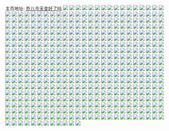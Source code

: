 主页地址: [乔儿今天变好了吗](https://weibo.com/u/6975531446) 
![](https://wx4.sinaimg.cn/mw2000/007C4CnIly1h8v3tredtwj30u0140aik.jpg) 
![](https://wx4.sinaimg.cn/mw2000/007C4CnIly1h8v3tsqienj30u0140454.jpg) 
![](https://wx4.sinaimg.cn/mw2000/007C4CnIly1h8ujhitmtej318g1uo1kx.jpg) 
![](https://wx4.sinaimg.cn/mw2000/003dQCv3ly8h3qkm715vzj60ku17044a02.jpg) 
![](https://wx4.sinaimg.cn/mw2000/007C4CnIly1gyxb2zcb3cj33401r0x6r.jpg) 
![](https://wx4.sinaimg.cn/mw2000/007C4CnIly1gyxb333caoj33401r0kjn.jpg) 
![](https://wx4.sinaimg.cn/mw2000/007C4CnIly1gyxb59jgpgj31hb0u0k1f.jpg) 
![](https://wx4.sinaimg.cn/mw2000/007C4CnIly1gyxb2qy4qzj30u01hcwvs.jpg) 
![](https://wx4.sinaimg.cn/mw2000/007C4CnIgy1gymmeskbjoj31hc0u0n7g.jpg) 
![](https://wx4.sinaimg.cn/mw2000/007C4CnIly1gx3ctgbaqcj31rt26yx6p.jpg) 
![](https://wx4.sinaimg.cn/mw2000/007C4CnIgy1gtd2bgj7jxj30ku0fz0um.jpg) 
![](https://wx4.sinaimg.cn/mw2000/007C4CnIgy1gs45j0ut7qj30u0140hdu.jpg) 
![](https://wx4.sinaimg.cn/mw2000/007C4CnIly1gpkoou0ztej32bs1mx4qp.jpg) 
![](https://wx4.sinaimg.cn/mw2000/007C4CnIly1gpkookoyb7j30gx0i2gn1.jpg) 
![](https://wx4.sinaimg.cn/mw2000/007C4CnIly1gpkooovhwqj31o01o0qv5.jpg) 
![](https://wx4.sinaimg.cn/mw2000/007C4CnIly1gnjvd2fxmij31400u07wk.jpg) 
![](https://wx4.sinaimg.cn/mw2000/007C4CnIly1gnjvd4smu6j31400u0qv8.jpg) 
![](https://wx4.sinaimg.cn/mw2000/007C4CnIly1gnjvdamcr2j31400u0x6t.jpg) 
![](https://wx4.sinaimg.cn/mw2000/007C4CnIly1gnjvdayburj31400u0kjr.jpg) 
![](https://wx4.sinaimg.cn/mw2000/007C4CnIly1gnjvd4nnp7j31400u0e85.jpg) 
![](https://wx4.sinaimg.cn/mw2000/007C4CnIly1gnjvd6eux6j31400u0b2c.jpg) 
![](https://wx4.sinaimg.cn/mw2000/007C4CnIly1gnjvcuknm6j31400u0npd.jpg) 
![](https://wx4.sinaimg.cn/mw2000/007C4CnIly1gnjvd6d35zj31400u0e84.jpg) 
![](https://wx4.sinaimg.cn/mw2000/007C4CnIly1gnjvd6pautj31400u0npf.jpg) 
![](https://wx4.sinaimg.cn/mw2000/007C4CnIly1gm98cm0ri3j30u0140gu1.jpg) 
![](https://wx4.sinaimg.cn/mw2000/007C4CnIly1gjspf3em7sj31910u0kbl.jpg) 
![](https://wx4.sinaimg.cn/mw2000/007C4CnIly1gjspf4caikj31910u0h1p.jpg) 
![](https://wx4.sinaimg.cn/mw2000/007C4CnIly1gjspf56ap9j31910u0wsr.jpg) 
![](https://wx4.sinaimg.cn/mw2000/007C4CnIly1gjspf6qxkoj31910u0dw0.jpg) 
![](https://wx4.sinaimg.cn/mw2000/007C4CnIly1gjspf7nlehj30q61aiqaz.jpg) 
![](https://wx4.sinaimg.cn/mw2000/007C4CnIly1gjspf2eb6pj30u0142do1.jpg) 
![](https://wx4.sinaimg.cn/mw2000/007C4CnIgy1gdp0xkwqokj30r00sgtcn.jpg) 
![](https://wx4.sinaimg.cn/mw2000/007C4CnIgy1gdp0xlxznkj31cq0pw4qp.jpg) 
![](https://wx4.sinaimg.cn/mw2000/007C4CnIgy1gdp0xmn32nj31400p0dll.jpg) 
![](https://wx4.sinaimg.cn/mw2000/007C4CnIgy1gdp0xn7pwqj31400p0479.jpg) 
![](https://wx4.sinaimg.cn/mw2000/007C4CnIgy1gdp0xnpkoqj31400p0dla.jpg) 
![](https://wx4.sinaimg.cn/mw2000/007C4CnIgy1gdgr8zf7kgj30ku0rsn6t.jpg) 
![](https://wx4.sinaimg.cn/mw2000/007C4CnIgy1gdgr95kaeij30ku0rswoh.jpg) 
![](https://wx4.sinaimg.cn/mw2000/007C4CnIgy1gdgr90dktrj30ku0rsdm0.jpg) 
![](https://wx4.sinaimg.cn/mw2000/007C4CnIgy1gdgr911zrfj30ku0rsgst.jpg) 
![](https://wx4.sinaimg.cn/mw2000/007C4CnIgy1gdgr91qdsnj30ku0lgdlo.jpg) 
![](https://wx4.sinaimg.cn/mw2000/007C4CnIgy1gdgr92x1fzj30ku0rsqbu.jpg) 
![](https://wx4.sinaimg.cn/mw2000/007C4CnIgy1gdgr93scooj30ku0rs7cy.jpg) 
![](https://wx4.sinaimg.cn/mw2000/007C4CnIgy1gdgr94gc2mj30ku0rswmy.jpg) 
![](https://wx4.sinaimg.cn/mw2000/007C4CnIgy1gdgr94ys37j30ku0rs79b.jpg) 
![](https://wx4.sinaimg.cn/mw2000/007C4CnIgy1gd7hz942usj30rs0kudnq.jpg) 
![](https://wx4.sinaimg.cn/mw2000/007C4CnIgy1gd7hz86aaqj30ku0rsqc1.jpg) 
![](https://wx4.sinaimg.cn/mw2000/007C4CnIgy1gd7hz6vshoj30ku0rsdp1.jpg) 
![](https://wx4.sinaimg.cn/mw2000/007C4CnIgy1gd7hzd6g1xj30ku0rsgsr.jpg) 
![](https://wx4.sinaimg.cn/mw2000/007C4CnIgy1gd6e81zy65j30ku0rs7e2.jpg) 
![](https://wx4.sinaimg.cn/mw2000/007C4CnIgy1gd6e834y8oj30ku0rsn77.jpg) 
![](https://wx4.sinaimg.cn/mw2000/007C4CnIgy1gd3m059wsej30pm0ku7b3.jpg) 
![](https://wx4.sinaimg.cn/mw2000/007C4CnIgy1gd3m06dcpfj30ku0rsaih.jpg) 
![](https://wx4.sinaimg.cn/mw2000/007C4CnIgy1gd3m07bn3aj30rs0k2agc.jpg) 
![](https://wx4.sinaimg.cn/mw2000/007C4CnIgy1gd3m08ezo2j30ku0rsjyp.jpg) 
![](https://wx4.sinaimg.cn/mw2000/007C4CnIgy1gd3m09ptmwj30ku0rsn58.jpg) 
![](https://wx4.sinaimg.cn/mw2000/007C4CnIgy1gd3m0astpkj30ku0rs45n.jpg) 
![](https://wx4.sinaimg.cn/mw2000/007C4CnIgy1gd2ctcjixej30ku0rsgu6.jpg) 
![](https://wx4.sinaimg.cn/mw2000/007C4CnIgy1gd1rgkl785j30ku0rsgt2.jpg) 
![](https://wx4.sinaimg.cn/mw2000/007C4CnIgy1gd1rgmb1yrj30ku0rs7cq.jpg) 
![](https://wx4.sinaimg.cn/mw2000/007C4CnIgy1gd1rgo2nzej30ku0rsn4g.jpg) 
![](https://wx4.sinaimg.cn/mw2000/007C4CnIgy1gd1rgp8bwqj30rs0ku44r.jpg) 
![](https://wx4.sinaimg.cn/mw2000/007C4CnIgy1gd1rf97l8bj32io1f1b2a.jpg) 
![](https://wx4.sinaimg.cn/mw2000/007C4CnIgy1gd1reucm9vj32io1f1b2a.jpg) 
![](https://wx4.sinaimg.cn/mw2000/007C4CnIgy1gd1rfu6663j32io1f1kjm.jpg) 
![](https://wx4.sinaimg.cn/mw2000/007C4CnIgy1gd1rgd6at3j32io1f1hdu.jpg) 
![](https://wx4.sinaimg.cn/mw2000/007C4CnIgy1gd1rghrnshj32io1f1npe.jpg) 
![](https://wx4.sinaimg.cn/mw2000/007C4CnIgy1gd1rdot0hgj32io1f1b2a.jpg) 
![](https://wx4.sinaimg.cn/mw2000/007C4CnIgy1gd1rds71ycj30rs0ku7d7.jpg) 
![](https://wx4.sinaimg.cn/mw2000/007C4CnIgy1gcz6ndzop9j32io1f1kjm.jpg) 
![](https://wx4.sinaimg.cn/mw2000/007C4CnIgy1gcz6nfew9aj32io1f11ky.jpg) 
![](https://wx4.sinaimg.cn/mw2000/007C4CnIgy1gcz6ngvw25j32io1f1b2a.jpg) 
![](https://wx4.sinaimg.cn/mw2000/007C4CnIgy1gcz6oarb41j32io1f1kjm.jpg) 
![](https://wx4.sinaimg.cn/mw2000/007C4CnIgy1gcyx25e4y7j30ku0rs48q.jpg) 
![](https://wx4.sinaimg.cn/mw2000/007C4CnIgy1gcyb5t20o7j32io1f1u0y.jpg) 
![](https://wx4.sinaimg.cn/mw2000/007C4CnIgy1gcyb62a3imj32io1f1npe.jpg) 
![](https://wx4.sinaimg.cn/mw2000/007C4CnIgy1gcyb5h2zuzj32io1f1u0y.jpg) 
![](https://wx4.sinaimg.cn/mw2000/007C4CnIgy1gcyb46o6d2j32io1f1hdt.jpg) 
![](https://wx4.sinaimg.cn/mw2000/007C4CnIgy1gcyb4e39l1j32io1f11ky.jpg) 
![](https://wx4.sinaimg.cn/mw2000/007C4CnIgy1gcyb4mapftj32io1f1e82.jpg) 
![](https://wx4.sinaimg.cn/mw2000/007C4CnIgy1gcyb4u7lt6j32io1f1hdu.jpg) 
![](https://wx4.sinaimg.cn/mw2000/007C4CnIgy1gcyb53o1f6j32io1f1qv6.jpg) 
![](https://wx4.sinaimg.cn/mw2000/007C4CnIgy1gcx3u8z7n3j32io1f1hdu.jpg) 
![](https://wx4.sinaimg.cn/mw2000/007C4CnIgy1gcx3uez2xxj32io1f1hdu.jpg) 
![](https://wx4.sinaimg.cn/mw2000/007C4CnIgy1gcx3uidg72j32io1f1b2a.jpg) 
![](https://wx4.sinaimg.cn/mw2000/007C4CnIgy1gcx3ukfobjj32io1f1kjm.jpg) 
![](https://wx4.sinaimg.cn/mw2000/007C4CnIgy1gcx3ul5j0kj30ku0rswlb.jpg) 
![](https://wx4.sinaimg.cn/mw2000/007C4CnIgy1gcx3u1i4ddj32io1f1b2a.jpg) 
![](https://wx4.sinaimg.cn/mw2000/007C4CnIgy1gcx3un28nij32io1f1hdu.jpg) 
![](https://wx4.sinaimg.cn/mw2000/007C4CnIgy1gcwu182itzj30ku0rs7a4.jpg) 
![](https://wx4.sinaimg.cn/mw2000/007C4CnIgy1gcwu1an2qpj32io1f1qv6.jpg) 
![](https://wx4.sinaimg.cn/mw2000/007C4CnIgy1gcwu1cm5lmj32io1f1u0y.jpg) 
![](https://wx4.sinaimg.cn/mw2000/007C4CnIgy1gcwu1f4t0pj32io1f1x6q.jpg) 
![](https://wx4.sinaimg.cn/mw2000/007C4CnIgy1gcwu1ikdfbj32io1f1kjm.jpg) 
![](https://wx4.sinaimg.cn/mw2000/007C4CnIgy1gcwu1l548pj32io1f1b2b.jpg) 
![](https://wx4.sinaimg.cn/mw2000/007C4CnIgy1gcwu039azaj32io1f1e82.jpg) 
![](https://wx4.sinaimg.cn/mw2000/007C4CnIgy1gcwu05nd8oj32io1f1e82.jpg) 
![](https://wx4.sinaimg.cn/mw2000/007C4CnIgy1gcwu07p5ukj32io1f1e82.jpg) 
![](https://wx4.sinaimg.cn/mw2000/007C4CnIgy1gcwu09wuz8j32io1f1kjm.jpg) 
![](https://wx4.sinaimg.cn/mw2000/007C4CnIgy1gcvolmb75xj32io1f1kjm.jpg) 
![](https://wx4.sinaimg.cn/mw2000/007C4CnIgy1gcvolt76jzj32io1f1e82.jpg) 
![](https://wx4.sinaimg.cn/mw2000/007C4CnIgy1gcvolyloiwj32io1f1hdu.jpg) 
![](https://wx4.sinaimg.cn/mw2000/007C4CnIgy1gcvom44gowj32io1f1qv6.jpg) 
![](https://wx4.sinaimg.cn/mw2000/007C4CnIgy1gcvomage9sj32io1f1npe.jpg) 
![](https://wx4.sinaimg.cn/mw2000/007C4CnIgy1gcvolgo5lrj32io1f17wi.jpg) 
![](https://wx4.sinaimg.cn/mw2000/007C4CnIgy1gcutamm0h9j32io1f1e82.jpg) 
![](https://wx4.sinaimg.cn/mw2000/007C4CnIgy1gcutai60hvj32io1f1npe.jpg) 
![](https://wx4.sinaimg.cn/mw2000/007C4CnIgy1gcutajjsxuj31pk1f1b29.jpg) 
![](https://wx4.sinaimg.cn/mw2000/007C4CnIgy1gcutafhlmuj32io1f14qq.jpg) 
![](https://wx4.sinaimg.cn/mw2000/007C4CnIgy1gcutadt933j32io1f1kjm.jpg) 
![](https://wx4.sinaimg.cn/mw2000/007C4CnIgy1gcutap19t4j32io1f1x6q.jpg) 
![](https://wx4.sinaimg.cn/mw2000/007C4CnIgy1gcutdoetrtj30ku0rsdoo.jpg) 
![](https://wx4.sinaimg.cn/mw2000/007C4CnIgy1gcut94kox4j32io1f1b2a.jpg) 
![](https://wx4.sinaimg.cn/mw2000/007C4CnIgy1gcut922l0fj32io1f1hdu.jpg) 
![](https://wx4.sinaimg.cn/mw2000/007C4CnIgy1gcut96tkyoj32io1f1hdu.jpg) 
![](https://wx4.sinaimg.cn/mw2000/007C4CnIgy1gcut9a3p1lj32io1f1e82.jpg) 
![](https://wx4.sinaimg.cn/mw2000/007C4CnIgy1gcut9bv7y0j32io1f1e82.jpg) 
![](https://wx4.sinaimg.cn/mw2000/007C4CnIgy1gcut6uu892j30ku0rsjxs.jpg) 
![](https://wx4.sinaimg.cn/mw2000/007C4CnIgy1gcut4d4j09j32io1f1u0y.jpg) 
![](https://wx4.sinaimg.cn/mw2000/007C4CnIgy1gcut32997sj32io1f1b2a.jpg) 
![](https://wx4.sinaimg.cn/mw2000/007C4CnIgy1gcut34tt1nj32io1f1e82.jpg) 
![](https://wx4.sinaimg.cn/mw2000/007C4CnIgy1gcut362kimj32io1f1kjm.jpg) 
![](https://wx4.sinaimg.cn/mw2000/007C4CnIgy1gcut314nexj32io1f1kjm.jpg) 
![](https://wx4.sinaimg.cn/mw2000/007C4CnIgy1gcut37bpqzj32io1f1u0y.jpg) 
![](https://wx4.sinaimg.cn/mw2000/007C4CnIgy1gct6iyg0wej30ku0rs459.jpg) 
![](https://wx4.sinaimg.cn/mw2000/007C4CnIgy1gct6iz1j8zj30ku0rs10g.jpg) 
![](https://wx4.sinaimg.cn/mw2000/007C4CnIgy1gct6ixmcicj30ku0rsqc2.jpg) 
![](https://wx4.sinaimg.cn/mw2000/007C4CnIgy1gct6izl6knj30ku0rsn5w.jpg) 
![](https://wx4.sinaimg.cn/mw2000/007C4CnIgy1gct672fogqj30ku0lkjx4.jpg) 
![](https://wx4.sinaimg.cn/mw2000/007C4CnIgy1gct673jc1fj30ku0rs10g.jpg) 
![](https://wx4.sinaimg.cn/mw2000/007C4CnIgy1gct67cqe8ej30ku0rs459.jpg) 
![](https://wx4.sinaimg.cn/mw2000/007C4CnIgy1gct67fstv6j30rs0kujzu.jpg) 
![](https://wx4.sinaimg.cn/mw2000/007C4CnIgy1gct66yqmpzj30ku0rsn5w.jpg) 
![](https://wx4.sinaimg.cn/mw2000/007C4CnIgy1gcsfquy70jj32io1f1hdu.jpg) 
![](https://wx4.sinaimg.cn/mw2000/007C4CnIgy1gcsfqnh9poj32io1f11ky.jpg) 
![](https://wx4.sinaimg.cn/mw2000/007C4CnIgy1gcsfr299u8j32io1f1kjm.jpg) 
![](https://wx4.sinaimg.cn/mw2000/007C4CnIgy1gcsfpmwajnj32io1f1b2a.jpg) 
![](https://wx4.sinaimg.cn/mw2000/007C4CnIgy1gcsfpxmnjsj32io1f1e82.jpg) 
![](https://wx4.sinaimg.cn/mw2000/007C4CnIgy1gcsfq6awrrj32io1f1b2a.jpg) 
![](https://wx4.sinaimg.cn/mw2000/007C4CnIgy1gcsfqfajw7j32io1f1kjm.jpg) 
![](https://wx4.sinaimg.cn/mw2000/007C4CnIgy1gcsfooliwzj32io1f1e82.jpg) 
![](https://wx4.sinaimg.cn/mw2000/007C4CnIgy1gcsfowsxfxj32io1f1hdu.jpg) 
![](https://wx4.sinaimg.cn/mw2000/007C4CnIgy1gcsfp4wsgxj32io1f14qq.jpg) 
![](https://wx4.sinaimg.cn/mw2000/007C4CnIgy1gcsfpfylxqj32io1f1kjm.jpg) 
![](https://wx4.sinaimg.cn/mw2000/007C4CnIgy1gcq65ecdctj32io1f1hdu.jpg) 
![](https://wx4.sinaimg.cn/mw2000/007C4CnIgy1gcq65d53k5j32io1f1hdu.jpg) 
![](https://wx4.sinaimg.cn/mw2000/007C4CnIgy1gcq65g22xjj32io1f17wi.jpg) 
![](https://wx4.sinaimg.cn/mw2000/007C4CnIgy1gcq65hwc60j32io1f1e82.jpg) 
![](https://wx4.sinaimg.cn/mw2000/007C4CnIgy1gcq65jk7xij32io1f1qv6.jpg) 
![](https://wx4.sinaimg.cn/mw2000/007C4CnIgy1gcpw01uvcmj32io1f1qv6.jpg) 
![](https://wx4.sinaimg.cn/mw2000/007C4CnIgy1gcpw03utqgj32io1f1npe.jpg) 
![](https://wx4.sinaimg.cn/mw2000/007C4CnIgy1gcpvzy72zpj32io1f1npe.jpg) 
![](https://wx4.sinaimg.cn/mw2000/007C4CnIgy1gcpw05rzxkj32io1f17wi.jpg) 
![](https://wx4.sinaimg.cn/mw2000/007C4CnIgy1gcpw09g5x7j32io1f1qv6.jpg) 
![](https://wx4.sinaimg.cn/mw2000/007C4CnIgy1gcpw0vomimj30ku0rsdpo.jpg) 
![](https://wx4.sinaimg.cn/mw2000/007C4CnIgy1gcpvwacjtcj32io1f1kjm.jpg) 
![](https://wx4.sinaimg.cn/mw2000/007C4CnIgy1gcoi054fq2j30ku0rs13f.jpg) 
![](https://wx4.sinaimg.cn/mw2000/007C4CnIgy1gcoi05lm7xj30ku0rstj0.jpg) 
![](https://wx4.sinaimg.cn/mw2000/007C4CnIgy1gcnv3pd7kdj31oo1cahdt.jpg) 
![](https://wx4.sinaimg.cn/mw2000/007C4CnIgy1gcnv3me1izj32io1f1hdu.jpg) 
![](https://wx4.sinaimg.cn/mw2000/007C4CnIgy1gcnv3tjk7pj32io1f1hdu.jpg) 
![](https://wx4.sinaimg.cn/mw2000/007C4CnIgy1gcnv3un0x5j30ku0rsqax.jpg) 
![](https://wx4.sinaimg.cn/mw2000/007C4CnIgy1gcnv3zgvbzj32io1f1kjm.jpg) 
![](https://wx4.sinaimg.cn/mw2000/007C4CnIgy1gcnv40cx9aj30lw12wtej.jpg) 
![](https://wx4.sinaimg.cn/mw2000/007C4CnIgy1gcnv1yt36mj32io1f1hdu.jpg) 
![](https://wx4.sinaimg.cn/mw2000/007C4CnIgy1gcnv23jgx7j32io1f1e82.jpg) 
![](https://wx4.sinaimg.cn/mw2000/007C4CnIgy1gcnv264sh5j32io1f1hdt.jpg) 
![](https://wx4.sinaimg.cn/mw2000/007C4CnIgy1gcnv2a7eunj32io1f1npe.jpg) 
![](https://wx4.sinaimg.cn/mw2000/007C4CnIgy1gcnv2xzg6hj32io1f1hdu.jpg) 
![](https://wx4.sinaimg.cn/mw2000/007C4CnIgy1gcmqme4vjaj31td1eu1ky.jpg) 
![](https://wx4.sinaimg.cn/mw2000/007C4CnIgy1gcmqmgbzmaj32io1f1e82.jpg) 
![](https://wx4.sinaimg.cn/mw2000/007C4CnIgy1gcmqmibc5ej32io1f1e82.jpg) 
![](https://wx4.sinaimg.cn/mw2000/007C4CnIgy1gcmqmcijqfj32io1f1hdu.jpg) 
![](https://wx4.sinaimg.cn/mw2000/007C4CnIgy1gcmqmiyfymj30ku0rstjd.jpg) 
![](https://wx4.sinaimg.cn/mw2000/007C4CnIgy1gcmqmjgriej30rs0ku7em.jpg) 
![](https://wx4.sinaimg.cn/mw2000/007C4CnIgy1gcmqmjuk6kj30ku0rs7az.jpg) 
![](https://wx4.sinaimg.cn/mw2000/007C4CnIgy1gcmqmki2pij30ku0rsai4.jpg) 
![](https://wx4.sinaimg.cn/mw2000/007C4CnIgy1gcmqmkuz29j30ku0rsahd.jpg) 
![](https://wx4.sinaimg.cn/mw2000/007C4CnIgy1gcmqlaoowbj32io1f17wi.jpg) 
![](https://wx4.sinaimg.cn/mw2000/007C4CnIgy1gcmql8lzi3j32io1f1b2a.jpg) 
![](https://wx4.sinaimg.cn/mw2000/007C4CnIgy1gcmqlchx79j32io1f1b2a.jpg) 
![](https://wx4.sinaimg.cn/mw2000/007C4CnIgy1gcmqlf76p5j32io1f1kjm.jpg) 
![](https://wx4.sinaimg.cn/mw2000/007C4CnIgy1gcmqlh8n82j32io1f1kjm.jpg) 
![](https://wx4.sinaimg.cn/mw2000/007C4CnIgy1gcljzf3xakj32io1f1hdu.jpg) 
![](https://wx4.sinaimg.cn/mw2000/007C4CnIgy1gcljzhk3b5j32io1f1e82.jpg) 
![](https://wx4.sinaimg.cn/mw2000/007C4CnIgy1gcljzd2yqbj32io1f1npe.jpg) 
![](https://wx4.sinaimg.cn/mw2000/007C4CnIgy1gcljzjqrfcj32io1f1kjm.jpg) 
![](https://wx4.sinaimg.cn/mw2000/007C4CnIgy1gcljzm25gmj32io1f1x6q.jpg) 
![](https://wx4.sinaimg.cn/mw2000/007C4CnIgy1gcl9nl126pj32io1f1hdu.jpg) 
![](https://wx4.sinaimg.cn/mw2000/007C4CnIgy1gcl9nmqxd3j32io1f1kjm.jpg) 
![](https://wx4.sinaimg.cn/mw2000/007C4CnIgy1gcl9no4espj32io1f1b2a.jpg) 
![](https://wx4.sinaimg.cn/mw2000/007C4CnIgy1gcl9npo677j32io1f1kjm.jpg) 
![](https://wx4.sinaimg.cn/mw2000/007C4CnIgy1gcl9nscb5hj32io1f1qv6.jpg) 
![](https://wx4.sinaimg.cn/mw2000/007C4CnIgy1gcl9mrey8ej30ku0rstdp.jpg) 
![](https://wx4.sinaimg.cn/mw2000/007C4CnIgy1gcl9mtzqaoj34mo2lsx6s.jpg) 
![](https://wx4.sinaimg.cn/mw2000/007C4CnIgy1gcl9l7x8y5j32io1f1b2a.jpg) 
![](https://wx4.sinaimg.cn/mw2000/007C4CnIgy1gcl9l9b6b8j32io1f1e82.jpg) 
![](https://wx4.sinaimg.cn/mw2000/007C4CnIgy1gcl9lb8dj4j32io1f1b2a.jpg) 
![](https://wx4.sinaimg.cn/mw2000/007C4CnIgy1gcl9l6e6xkj32io1f1npe.jpg) 
![](https://wx4.sinaimg.cn/mw2000/007C4CnIgy1gcl9lda8i5j32io1f1npe.jpg) 
![](https://wx4.sinaimg.cn/mw2000/007C4CnIgy1gck58hhrs4j32io1f1b2a.jpg) 
![](https://wx4.sinaimg.cn/mw2000/007C4CnIgy1gck58m15xij32io1f1b2a.jpg) 
![](https://wx4.sinaimg.cn/mw2000/007C4CnIgy1gck58dplnyj32io1f1hdu.jpg) 
![](https://wx4.sinaimg.cn/mw2000/007C4CnIgy1gck58q7ebzj32io1f17wi.jpg) 
![](https://wx4.sinaimg.cn/mw2000/007C4CnIgy1gck59c8cz3j32io1f1kjm.jpg) 
![](https://wx4.sinaimg.cn/mw2000/007C4CnIgy1gck5580ymuj30ku0rswn2.jpg) 
![](https://wx4.sinaimg.cn/mw2000/007C4CnIgy1gck556m6vmj30ku0rs45b.jpg) 
![](https://wx4.sinaimg.cn/mw2000/007C4CnIgy1gcjaiqymb3j32io1f1npe.jpg) 
![](https://wx4.sinaimg.cn/mw2000/007C4CnIgy1gcjaiwg2j0j32io1f1kjm.jpg) 
![](https://wx4.sinaimg.cn/mw2000/007C4CnIgy1gcjaj2djn6j32io1f1kjm.jpg) 
![](https://wx4.sinaimg.cn/mw2000/007C4CnIgy1gcjaj8x309j32io1f1qv6.jpg) 
![](https://wx4.sinaimg.cn/mw2000/007C4CnIgy1gcjajfdq5oj32io1f1b2a.jpg) 
![](https://wx4.sinaimg.cn/mw2000/007C4CnIgy1gcjajmluvsj32io1f1u0y.jpg) 
![](https://wx4.sinaimg.cn/mw2000/007C4CnIgy1gciya3mmezj32io1f1npe.jpg) 
![](https://wx4.sinaimg.cn/mw2000/007C4CnIgy1gciya5ouudj32io1f1qv6.jpg) 
![](https://wx4.sinaimg.cn/mw2000/007C4CnIgy1gciya7dejqj32io1f1u0y.jpg) 
![](https://wx4.sinaimg.cn/mw2000/007C4CnIgy1gciya8rtmfj32io1f1npe.jpg) 
![](https://wx4.sinaimg.cn/mw2000/007C4CnIgy1gcipdailydj30ku0rsk0v.jpg) 
![](https://wx4.sinaimg.cn/mw2000/007C4CnIgy1gci4izeu1xj32io1f1kjm.jpg) 
![](https://wx4.sinaimg.cn/mw2000/007C4CnIgy1gci4j468fuj31h01dvkjl.jpg) 
![](https://wx4.sinaimg.cn/mw2000/007C4CnIgy1gci4jatfxfj31u318cqv5.jpg) 
![](https://wx4.sinaimg.cn/mw2000/007C4CnIgy1gci4jifyijj320a18ex6p.jpg) 
![](https://wx4.sinaimg.cn/mw2000/007C4CnIgy1gci4jnn59ej31yf1awx6p.jpg) 
![](https://wx4.sinaimg.cn/mw2000/007C4CnIgy1gci4ju9a5yj32io1f14qq.jpg) 
![](https://wx4.sinaimg.cn/mw2000/007C4CnIgy1gci4hmvndnj32io1f1npe.jpg) 
![](https://wx4.sinaimg.cn/mw2000/007C4CnIgy1gci4hyy0spj32io1f1kjm.jpg) 
![](https://wx4.sinaimg.cn/mw2000/007C4CnIgy1gci4i9t29xj32io1f1u0y.jpg) 
![](https://wx4.sinaimg.cn/mw2000/007C4CnIgy1gci4ihs7lfj31t71a3u0x.jpg) 
![](https://wx4.sinaimg.cn/mw2000/007C4CnIgy1gci4haglj1j32io1f1npd.jpg) 
![](https://wx4.sinaimg.cn/mw2000/007C4CnIgy1gci4irjke5j31f12iox6q.jpg) 
![](https://wx4.sinaimg.cn/mw2000/007C4CnIgy1gchj0remrlj30rs0ku143.jpg) 
![](https://wx4.sinaimg.cn/mw2000/007C4CnIgy1gcgxdpe94bj32io1f1e82.jpg) 
![](https://wx4.sinaimg.cn/mw2000/007C4CnIgy1gcgxds8h6hj323q1aynpd.jpg) 
![](https://wx4.sinaimg.cn/mw2000/007C4CnIgy1gcgxdwoec7j32io1f1e82.jpg) 
![](https://wx4.sinaimg.cn/mw2000/007C4CnIgy1gcgxe3kgvwj32io1f1u0y.jpg) 
![](https://wx4.sinaimg.cn/mw2000/007C4CnIgy1gcgxdjfb9xj32io1f1u0y.jpg) 
![](https://wx4.sinaimg.cn/mw2000/007C4CnIgy1gcgmxiqdssj32io1f1qv6.jpg) 
![](https://wx4.sinaimg.cn/mw2000/007C4CnIgy1gcgmxk2n6vj32io1f1npe.jpg) 
![](https://wx4.sinaimg.cn/mw2000/007C4CnIgy1gcgmxld7fwj32io1f1b2a.jpg) 
![](https://wx4.sinaimg.cn/mw2000/007C4CnIgy1gcgmxmld77j32io1f1npe.jpg) 
![](https://wx4.sinaimg.cn/mw2000/007C4CnIgy1gcgmxo9wn2j32io1f1u0y.jpg) 
![](https://wx4.sinaimg.cn/mw2000/007C4CnIgy1gcgepx1u1zj30ku0rsaij.jpg) 
![](https://wx4.sinaimg.cn/mw2000/007C4CnIgy1gcgepy2ht1j30ku0rsn5g.jpg) 
![](https://wx4.sinaimg.cn/mw2000/007C4CnIgy1gcfidenu0qj32io1f1kjm.jpg) 
![](https://wx4.sinaimg.cn/mw2000/007C4CnIgy1gcfidh6sqpj32io1f1qv6.jpg) 
![](https://wx4.sinaimg.cn/mw2000/007C4CnIgy1gcfidj0fujj32io1f1e82.jpg) 
![](https://wx4.sinaimg.cn/mw2000/007C4CnIgy1gcelrq12gvj32io1f1qv6.jpg) 
![](https://wx4.sinaimg.cn/mw2000/007C4CnIgy1gcels5eavaj32io1f1kjm.jpg) 
![](https://wx4.sinaimg.cn/mw2000/007C4CnIgy1gcels8qgq8j32io1f14qq.jpg) 
![](https://wx4.sinaimg.cn/mw2000/007C4CnIgy1gcelrnl3zvj32io1f11ky.jpg) 
![](https://wx4.sinaimg.cn/mw2000/007C4CnIgy1gcelsbv56tj32io1f1npe.jpg) 
![](https://wx4.sinaimg.cn/mw2000/007C4CnIgy1gcelr3y45wj32io1f1npe.jpg) 
![](https://wx4.sinaimg.cn/mw2000/007C4CnIgy1gcelr886gej32io1f1e82.jpg) 
![](https://wx4.sinaimg.cn/mw2000/007C4CnIgy1gcelratxcjj32io1f1kjm.jpg) 
![](https://wx4.sinaimg.cn/mw2000/007C4CnIgy1gcelrc52p5j32671f1x6p.jpg) 
![](https://wx4.sinaimg.cn/mw2000/007C4CnIgy1gcelrerb6oj32io1f1kjm.jpg) 
![](https://wx4.sinaimg.cn/mw2000/007C4CnIgy1gcd69psc4oj32811f1e82.jpg) 
![](https://wx4.sinaimg.cn/mw2000/007C4CnIgy1gcd69u7vl0j32a51f1qv6.jpg) 
![](https://wx4.sinaimg.cn/mw2000/007C4CnIgy1gcd69m8vh6j32io1f1hdu.jpg) 
![](https://wx4.sinaimg.cn/mw2000/007C4CnIgy1gcd6a0dzhcj32io1f1hdu.jpg) 
![](https://wx4.sinaimg.cn/mw2000/007C4CnIgy1gcd6a8dvtej32io1f1x6q.jpg) 
![](https://wx4.sinaimg.cn/mw2000/007C4CnIgy1gccy3gdwqhj30ku0rsq9l.jpg) 
![](https://wx4.sinaimg.cn/mw2000/007C4CnIgy1gccy3fguumj30ku0rsdnc.jpg) 
![](https://wx4.sinaimg.cn/mw2000/007C4CnIgy1gcb4z9bfnvj32io1f1hdu.jpg) 
![](https://wx4.sinaimg.cn/mw2000/007C4CnIgy1gcb4z3xtw2j32io1f1qv6.jpg) 
![](https://wx4.sinaimg.cn/mw2000/007C4CnIgy1gcb4zfazm6j32io1f1npe.jpg) 
![](https://wx4.sinaimg.cn/mw2000/007C4CnIgy1gcav4j6ldqj32io1f1u0y.jpg) 
![](https://wx4.sinaimg.cn/mw2000/007C4CnIgy1gcav4b0xryj329r1f1hdu.jpg) 
![](https://wx4.sinaimg.cn/mw2000/007C4CnIgy1gcav41ngenj32io1f1u0y.jpg) 
![](https://wx4.sinaimg.cn/mw2000/007C4CnIgy1gcav4sm5w2j32io1f14qr.jpg) 
![](https://wx4.sinaimg.cn/mw2000/007C4CnIgy1gcalx046m0j32io1f1x6q.jpg) 
![](https://wx4.sinaimg.cn/mw2000/007C4CnIgy1gc9zpjjt8yj32io1f1e82.jpg) 
![](https://wx4.sinaimg.cn/mw2000/007C4CnIgy1gc9zprc7pkj32io1f1qv6.jpg) 
![](https://wx4.sinaimg.cn/mw2000/007C4CnIgy1gc9zpxlbdij32io1f1hdu.jpg) 
![](https://wx4.sinaimg.cn/mw2000/007C4CnIgy1gc9zq4fy4sj32io1f1kjm.jpg) 
![](https://wx4.sinaimg.cn/mw2000/007C4CnIgy1gc9zqbhq62j32io1f1npe.jpg) 
![](https://wx4.sinaimg.cn/mw2000/007C4CnIgy1gc9zqc5mdqj30c40ctgmy.jpg) 
![](https://wx4.sinaimg.cn/mw2000/007C4CnIgy1gc9phj7kv6j32io1f1qv6.jpg) 
![](https://wx4.sinaimg.cn/mw2000/007C4CnIgy1gc9phl6mt9j32io1f1qv6.jpg) 
![](https://wx4.sinaimg.cn/mw2000/007C4CnIgy1gc9phnmihej32io1f1u0y.jpg) 
![](https://wx4.sinaimg.cn/mw2000/007C4CnIgy1gc8tg1jri8j32io1f1kjm.jpg) 
![](https://wx4.sinaimg.cn/mw2000/007C4CnIgy1gc8tfxvyvuj32io1f1u0y.jpg) 
![](https://wx4.sinaimg.cn/mw2000/007C4CnIgy1gc8tg4xom5j32io1f1u0y.jpg) 
![](https://wx4.sinaimg.cn/mw2000/007C4CnIgy1gc8tg8o665j32io1f14qr.jpg) 
![](https://wx4.sinaimg.cn/mw2000/007C4CnIgy1gc8tgcj14dj32io1f1b2b.jpg) 
![](https://wx4.sinaimg.cn/mw2000/007C4CnIgy1gc8jw6bz3kj30zs0t24gn.jpg) 
![](https://wx4.sinaimg.cn/mw2000/007C4CnIgy1gc8jvx4b8uj317g17g7wh.jpg) 
![](https://wx4.sinaimg.cn/mw2000/007C4CnIgy1gc8jwbl4icj30xt0xtkag.jpg) 
![](https://wx4.sinaimg.cn/mw2000/007C4CnIgy1gc8jwjjgelj31bw1bwhdt.jpg) 
![](https://wx4.sinaimg.cn/mw2000/007C4CnIgy1gc8jwnxwm3j32401f1hdu.jpg) 
![](https://wx4.sinaimg.cn/mw2000/007C4CnIgy1gc8jwqdjmxj30yi1pcu10.jpg) 
![](https://wx4.sinaimg.cn/mw2000/007C4CnIgy1gc8ei7radbj30j60j6wgi.jpg) 
![](https://wx4.sinaimg.cn/mw2000/007C4CnIgy1gc7o28lk5qj315x0xj4p6.jpg) 
![](https://wx4.sinaimg.cn/mw2000/007C4CnIgy1gc7o2axb19j31al0vm1kx.jpg) 
![](https://wx4.sinaimg.cn/mw2000/007C4CnIgy1gc7o18vddkj31160ssnew.jpg) 
![](https://wx4.sinaimg.cn/mw2000/007C4CnIgy1gc7o2e58tqj32io1f1hdu.jpg) 
![](https://wx4.sinaimg.cn/mw2000/007C4CnIgy1gc7o2fzpu0j31wi1c74qq.jpg) 
![](https://wx4.sinaimg.cn/mw2000/007C4CnIgy1gc7dl4b3j3j32io1f1hdu.jpg) 
![](https://wx4.sinaimg.cn/mw2000/007C4CnIgy1gc7dl1c2hsj32io1f1qv6.jpg) 
![](https://wx4.sinaimg.cn/mw2000/007C4CnIgy1gc7dl5n9fnj329c1f14qq.jpg) 
![](https://wx4.sinaimg.cn/mw2000/007C4CnIgy1gc7dl76b0ij32io1f1kjm.jpg) 
![](https://wx4.sinaimg.cn/mw2000/007C4CnIgy1gc7dl9ofodj32io1f1u0y.jpg) 
![](https://wx4.sinaimg.cn/mw2000/007C4CnIgy1gc7dlac19ej30rr1dcqda.jpg) 
![](https://wx4.sinaimg.cn/mw2000/007C4CnIgy1gc74uviz0mj30ku0rswmd.jpg) 
![](https://wx4.sinaimg.cn/mw2000/007C4CnIgy1gc6itevjn3j32io1f1npe.jpg) 
![](https://wx4.sinaimg.cn/mw2000/007C4CnIgy1gc6itgdgi2j32io1f1qv6.jpg) 
![](https://wx4.sinaimg.cn/mw2000/007C4CnIgy1gc6iti6yloj32io1f1u0y.jpg) 
![](https://wx4.sinaimg.cn/mw2000/007C4CnIgy1gc6ita2bhaj31yu1ddx6p.jpg) 
![](https://wx4.sinaimg.cn/mw2000/007C4CnIgy1gc6itjp9zsj32io1f1u0y.jpg) 
![](https://wx4.sinaimg.cn/mw2000/007C4CnIgy1gc6itlsnbsj32io1f11kz.jpg) 
![](https://wx4.sinaimg.cn/mw2000/007C4CnIgy1gc6875yu8hj32io1f1qv6.jpg) 
![](https://wx4.sinaimg.cn/mw2000/007C4CnIgy1gc6877fgwtj32io1f1e82.jpg) 
![](https://wx4.sinaimg.cn/mw2000/007C4CnIgy1gc6878vvs3j32io1f1qv6.jpg) 
![](https://wx4.sinaimg.cn/mw2000/007C4CnIgy1gc687cezflj32io1f1e82.jpg) 
![](https://wx4.sinaimg.cn/mw2000/007C4CnIgy1gc687f2zs4j32io1f17wi.jpg) 
![](https://wx4.sinaimg.cn/mw2000/007C4CnIgy1gc68745q9rj317j0uok0y.jpg) 
![](https://wx4.sinaimg.cn/mw2000/007C4CnIgy1gc687mh3d2j31to1ahu0x.jpg) 
![](https://wx4.sinaimg.cn/mw2000/007C4CnIgy1gc5z2o078mj30ku0rs46z.jpg) 
![](https://wx4.sinaimg.cn/mw2000/007C4CnIgy1gc5z2s6ajhj30ku0rs44x.jpg) 
![](https://wx4.sinaimg.cn/mw2000/007C4CnIgy1gc5cjusmp9j32io1f1x6q.jpg) 
![](https://wx4.sinaimg.cn/mw2000/007C4CnIgy1gc5ck54onjj32io1f1kjm.jpg) 
![](https://wx4.sinaimg.cn/mw2000/007C4CnIgy1gc5ck7vepmj32io1f1qv6.jpg) 
![](https://wx4.sinaimg.cn/mw2000/007C4CnIgy1gc5ckaleg9j32io1f1kjm.jpg) 
![](https://wx4.sinaimg.cn/mw2000/007C4CnIgy1gc5ckc7yt4j32io1f1hdu.jpg) 
![](https://wx4.sinaimg.cn/mw2000/007C4CnIgy1gc5ckdm2w8j32io1f1npe.jpg) 
![](https://wx4.sinaimg.cn/mw2000/007C4CnIgy1gc536ylo87j31zs1d8u0x.jpg) 
![](https://wx4.sinaimg.cn/mw2000/007C4CnIgy1gc536zwvslj32io1f1hdu.jpg) 
![](https://wx4.sinaimg.cn/mw2000/007C4CnIgy1gc5371n64hj32io1f1e82.jpg) 
![](https://wx4.sinaimg.cn/mw2000/007C4CnIgy1gc5373a1sdj32io1f14qq.jpg) 
![](https://wx4.sinaimg.cn/mw2000/007C4CnIgy1gc5374uhxej32io1f1b2a.jpg) 
![](https://wx4.sinaimg.cn/mw2000/007C4CnIgy1gc5376d1o2j31uy1c74qq.jpg) 
![](https://wx4.sinaimg.cn/mw2000/007C4CnIgy1gc4tfwtazwj30ku0rs0zi.jpg) 
![](https://wx4.sinaimg.cn/mw2000/007C4CnIgy1gc4tfvkyc3j30ku0rsdlb.jpg) 
![](https://wx4.sinaimg.cn/mw2000/007C4CnIgy1gc47664733j32io1f1kjm.jpg) 
![](https://wx4.sinaimg.cn/mw2000/007C4CnIgy1gc47695y1qj32io1f1npe.jpg) 
![](https://wx4.sinaimg.cn/mw2000/007C4CnIgy1gc476bvfgej323n1dob2a.jpg) 
![](https://wx4.sinaimg.cn/mw2000/007C4CnIgy1gc47819a0yj32io1f1u0y.jpg) 
![](https://wx4.sinaimg.cn/mw2000/007C4CnIgy1gc477xa27lj31xg195npd.jpg) 
![](https://wx4.sinaimg.cn/mw2000/007C4CnIgy1gc4787b91mj32io1f1kjm.jpg) 
![](https://wx4.sinaimg.cn/mw2000/007C4CnIgy1gc4788epc0j30v50v4nf1.jpg) 
![](https://wx4.sinaimg.cn/mw2000/007C4CnIgy1gc3x5kjokej32io1f1e82.jpg) 
![](https://wx4.sinaimg.cn/mw2000/007C4CnIgy1gc3x5hy5gpj32io1f1e82.jpg) 
![](https://wx4.sinaimg.cn/mw2000/007C4CnIgy1gc3x5nmcuoj32io1f17wi.jpg) 
![](https://wx4.sinaimg.cn/mw2000/007C4CnIgy1gc3x5qmr8lj32io1f1b2a.jpg) 
![](https://wx4.sinaimg.cn/mw2000/007C4CnIgy1gc3x5tyairj32io1f1kjm.jpg) 
![](https://wx4.sinaimg.cn/mw2000/007C4CnIgy1gc3x5v57voj315t0r3dzr.jpg) 
![](https://wx4.sinaimg.cn/mw2000/007C4CnIgy1gc317sdz5vj32io1f1npe.jpg) 
![](https://wx4.sinaimg.cn/mw2000/007C4CnIgy1gc317q17goj32io1f1hdu.jpg) 
![](https://wx4.sinaimg.cn/mw2000/007C4CnIgy1gc317uhc1yj32io1f1kjm.jpg) 
![](https://wx4.sinaimg.cn/mw2000/007C4CnIgy1gc317wrdu2j32io1f14qr.jpg) 
![](https://wx4.sinaimg.cn/mw2000/007C4CnIgy1gc317x94daj30u00u0402.jpg) 
![](https://wx4.sinaimg.cn/mw2000/007C4CnIgy1gc317xs26sj30u01hck4j.jpg) 
![](https://wx4.sinaimg.cn/mw2000/007C4CnIgy1gc2rigzj4zj32io1f1e82.jpg) 
![](https://wx4.sinaimg.cn/mw2000/007C4CnIgy1gc2riiq5a4j32io1f1kjm.jpg) 
![](https://wx4.sinaimg.cn/mw2000/007C4CnIgy1gc2rikagj5j32io1f17wi.jpg) 
![](https://wx4.sinaimg.cn/mw2000/007C4CnIgy1gc2rilocizj32io1f1hdu.jpg) 
![](https://wx4.sinaimg.cn/mw2000/007C4CnIgy1gc2rifi5zmj32io1f11kz.jpg) 
![](https://wx4.sinaimg.cn/mw2000/007C4CnIgy1gc2rinhthqj32io1f1x6p.jpg) 
![](https://wx4.sinaimg.cn/mw2000/007C4CnIgy1gc2irxr40lj30ku0rs79u.jpg) 
![](https://wx4.sinaimg.cn/mw2000/007C4CnIgy1gc1vzhi4ylj32io1f1hdu.jpg) 
![](https://wx4.sinaimg.cn/mw2000/007C4CnIgy1gc1vzlt1r6j32io1f17wi.jpg) 
![](https://wx4.sinaimg.cn/mw2000/007C4CnIgy1gc1vzc24bqj32io1f1npe.jpg) 
![](https://wx4.sinaimg.cn/mw2000/007C4CnIgy1gc1vzsc6cuj32io1f17wi.jpg) 
![](https://wx4.sinaimg.cn/mw2000/007C4CnIgy1gc1vzvoa1zj320817ge81.jpg) 
![](https://wx4.sinaimg.cn/mw2000/007C4CnIgy1gc1vzzvrrwj32io1f1npe.jpg) 
![](https://wx4.sinaimg.cn/mw2000/007C4CnIgy1gc1lhqokx2j31hb0u0wyd.jpg) 
![](https://wx4.sinaimg.cn/mw2000/007C4CnIgy1gc1lhutvlwj31hb0u0tp9.jpg) 
![](https://wx4.sinaimg.cn/mw2000/007C4CnIgy1gc1lhp2kntj31aw0u0na3.jpg) 
![](https://wx4.sinaimg.cn/mw2000/007C4CnIgy1gc1lhy7bidj31hb0u0ql6.jpg) 
![](https://wx4.sinaimg.cn/mw2000/007C4CnIgy1gc1li17wrkj31hb0u0h0m.jpg) 
![](https://wx4.sinaimg.cn/mw2000/007C4CnIgy1gc1ljhzzvrj30ku0rsdjj.jpg) 
![](https://wx4.sinaimg.cn/mw2000/007C4CnIgy1gc1d9pl44oj30ku0rsn72.jpg) 
![](https://wx4.sinaimg.cn/mw2000/007C4CnIgy1gc0qc0y77kj317e0u04c3.jpg) 
![](https://wx4.sinaimg.cn/mw2000/007C4CnIgy1gc0g3ugbruj32io1f1b2a.jpg) 
![](https://wx4.sinaimg.cn/mw2000/007C4CnIgy1gc0g3z6p65j32io1f1kjm.jpg) 
![](https://wx4.sinaimg.cn/mw2000/007C4CnIgy1gc0g42jk4uj32io1f1u0y.jpg) 
![](https://wx4.sinaimg.cn/mw2000/007C4CnIgy1gc0g46egt8j32io1f1kjm.jpg) 
![](https://wx4.sinaimg.cn/mw2000/007C4CnIgy1gc07t8ftpgj30ku0rsn3j.jpg) 
![](https://wx4.sinaimg.cn/mw2000/007C4CnIgy1gc07t9ne8dj30ku0rs0yh.jpg) 
![](https://wx4.sinaimg.cn/mw2000/007C4CnIgy1gbzksa0wd6j32io1f1e82.jpg) 
![](https://wx4.sinaimg.cn/mw2000/007C4CnIgy1gbzksd61x8j32io1f1qv6.jpg) 
![](https://wx4.sinaimg.cn/mw2000/007C4CnIgy1gbzksg8wbwj32io1f17wi.jpg) 
![](https://wx4.sinaimg.cn/mw2000/007C4CnIgy1gbzks5soozj32io1f1b2a.jpg) 
![](https://wx4.sinaimg.cn/mw2000/007C4CnIgy1gbzksk4mp1j32io1f1x6q.jpg) 
![](https://wx4.sinaimg.cn/mw2000/007C4CnIgy1gbzksobilej32io1f11kz.jpg) 
![](https://wx4.sinaimg.cn/mw2000/007C4CnIgy1gbzav1u1mhj31hb0u0ne7.jpg) 
![](https://wx4.sinaimg.cn/mw2000/007C4CnIgy1gbzav34fw0j31hb0u0tpc.jpg) 
![](https://wx4.sinaimg.cn/mw2000/007C4CnIgy1gbzav430kxj31hb0u0dv0.jpg) 
![](https://wx4.sinaimg.cn/mw2000/007C4CnIgy1gbzav5i38aj31hb0u0k68.jpg) 
![](https://wx4.sinaimg.cn/mw2000/007C4CnIgy1gbzav6ma7bj31hb0u0tno.jpg) 
![](https://wx4.sinaimg.cn/mw2000/007C4CnIgy1gbzav7qp24j319y0u0171.jpg) 
![](https://wx4.sinaimg.cn/mw2000/007C4CnIgy1gbz1yw41gij30ku0rsjxk.jpg) 
![](https://wx4.sinaimg.cn/mw2000/007C4CnIgy1gbz1ywum76j30ku0rsagk.jpg) 
![](https://wx4.sinaimg.cn/mw2000/007C4CnIgy1gbygbqik95j31hb0u0akt.jpg) 
![](https://wx4.sinaimg.cn/mw2000/007C4CnIgy1gbygbr9a4cj31hb0u0gy7.jpg) 
![](https://wx4.sinaimg.cn/mw2000/007C4CnIgy1gbygbrxmlej31hb0u0wo9.jpg) 
![](https://wx4.sinaimg.cn/mw2000/007C4CnIgy1gbygbsnkjgj31hb0u0k22.jpg) 
![](https://wx4.sinaimg.cn/mw2000/007C4CnIgy1gbygbtdufaj31hb0u0qep.jpg) 
![](https://wx4.sinaimg.cn/mw2000/007C4CnIgy1gbygbu7jtlj31hb0u04dp.jpg) 
![](https://wx4.sinaimg.cn/mw2000/007C4CnIgy1gbygbv0clpj317z0u0qen.jpg) 
![](https://wx4.sinaimg.cn/mw2000/007C4CnIgy1gbygbvz1p1j31hb0u0tls.jpg) 
![](https://wx4.sinaimg.cn/mw2000/007C4CnIgy1gbygbptqf5j31hb0u0gu6.jpg) 
![](https://wx4.sinaimg.cn/mw2000/007C4CnIgy1gbyew1c4wgj32io1f14qq.jpg) 
![](https://wx4.sinaimg.cn/mw2000/007C4CnIgy1gbyew343s2j32io1f1npe.jpg) 
![](https://wx4.sinaimg.cn/mw2000/007C4CnIgy1gbyew4me5vj32io1f1e82.jpg) 
![](https://wx4.sinaimg.cn/mw2000/007C4CnIgy1gbyexwznw4j322t1f1x6p.jpg) 
![](https://wx4.sinaimg.cn/mw2000/007C4CnIgy1gbyexsj327j32io1f1hdt.jpg) 
![](https://wx4.sinaimg.cn/mw2000/007C4CnIgy1gbyexzawmij31w41f1qv5.jpg) 
![](https://wx4.sinaimg.cn/mw2000/007C4CnIgy1gby4p3f6m7j32io1f1hdt.jpg) 
![](https://wx4.sinaimg.cn/mw2000/007C4CnIgy1gby4p192aqj32io1f11ky.jpg) 
![](https://wx4.sinaimg.cn/mw2000/007C4CnIgy1gby4p4ln6oj32io1f1b29.jpg) 
![](https://wx4.sinaimg.cn/mw2000/007C4CnIgy1gby4p5uflqj32io1f1hdt.jpg) 
![](https://wx4.sinaimg.cn/mw2000/007C4CnIgy1gby4p6snwcj323m1efhdt.jpg) 
![](https://wx4.sinaimg.cn/mw2000/007C4CnIgy1gbxwvkwps0j316k0u048c.jpg) 
![](https://wx4.sinaimg.cn/mw2000/007C4CnIgy1gbxwvjjkxfj31hb0u0qfj.jpg) 
![](https://wx4.sinaimg.cn/mw2000/007C4CnIgy1gbxwvlwmrrj31900u044h.jpg) 
![](https://wx4.sinaimg.cn/mw2000/007C4CnIgy1gbxb6j8k4cj32io1f1b29.jpg) 
![](https://wx4.sinaimg.cn/mw2000/007C4CnIgy1gbxb6ho4ouj32io1f1kjl.jpg) 
![](https://wx4.sinaimg.cn/mw2000/007C4CnIgy1gbxb6keedzj326q1f1b29.jpg) 
![](https://wx4.sinaimg.cn/mw2000/007C4CnIgy1gbx9si6bkuj32io1f1x6p.jpg) 
![](https://wx4.sinaimg.cn/mw2000/007C4CnIgy1gbx9sjf9myj32io1f1e81.jpg) 
![](https://wx4.sinaimg.cn/mw2000/007C4CnIgy1gbx9skw880j32io1f1kjl.jpg) 
![](https://wx4.sinaimg.cn/mw2000/007C4CnIgy1gbx9smvlzqj32io1f1kjm.jpg) 
![](https://wx4.sinaimg.cn/mw2000/007C4CnIgy1gbx9t4a7h3j326q1f1b29.jpg) 
![](https://wx4.sinaimg.cn/mw2000/007C4CnIgy1gbx9t4yh5dj30rs0kuqdr.jpg) 
![](https://wx4.sinaimg.cn/mw2000/007C4CnIgy1gbwz8914z3j32io1f1b2a.jpg) 
![](https://wx4.sinaimg.cn/mw2000/007C4CnIgy1gbwz8afljwj32io1f17wi.jpg) 
![](https://wx4.sinaimg.cn/mw2000/007C4CnIgy1gbwz8ehntyj32io1f1kjm.jpg) 
![](https://wx4.sinaimg.cn/mw2000/007C4CnIgy1gbwz87uhvoj326k1cvx6p.jpg) 
![](https://wx4.sinaimg.cn/mw2000/007C4CnIgy1gbwz8p2r4tj32e31a8hdu.jpg) 
![](https://wx4.sinaimg.cn/mw2000/007C4CnIgy1gbw3ybqtljj335s1s07wi.jpg) 
![](https://wx4.sinaimg.cn/mw2000/007C4CnIgy1gbw3ydt0boj335s1s0npd.jpg) 
![](https://wx4.sinaimg.cn/mw2000/007C4CnIgy1gbw3yg8d2oj335s1s07wi.jpg) 
![](https://wx4.sinaimg.cn/mw2000/007C4CnIgy1gbw3y6qn2dj335s1s04qq.jpg) 
![](https://wx4.sinaimg.cn/mw2000/007C4CnIgy1gbw3ykap1dj335s1s04qq.jpg) 
![](https://wx4.sinaimg.cn/mw2000/007C4CnIgy1gbw3ykz6nhj30ku0rsdp2.jpg) 
![](https://wx4.sinaimg.cn/mw2000/007C4CnIgy1gbw3ym157bj30ku0rsdne.jpg) 
![](https://wx4.sinaimg.cn/mw2000/007C4CnIgy1gbvvswfy1sj30u01hc4qp.jpg) 
![](https://wx4.sinaimg.cn/mw2000/007C4CnIgy1gbvvsuj2frj30u01hcu0x.jpg) 
![](https://wx4.sinaimg.cn/mw2000/007C4CnIgy1gbvvt00smdj30u01hcx6p.jpg) 
![](https://wx4.sinaimg.cn/mw2000/007C4CnIgy1gbvvt2w1e8j30u01hcnpd.jpg) 
![](https://wx4.sinaimg.cn/mw2000/007C4CnIgy1gbvvt3xr5zj30u01hc7iy.jpg) 
![](https://wx4.sinaimg.cn/mw2000/007C4CnIgy1gbvvt7soeij30u01hcwt6.jpg) 
![](https://wx4.sinaimg.cn/mw2000/007C4CnIgy1gbvvt64rhuj30u01hcnbn.jpg) 
![](https://wx4.sinaimg.cn/mw2000/007C4CnIgy1gbvvt8f7owj30j60j6whr.jpg) 
![](https://wx4.sinaimg.cn/mw2000/007C4CnIgy1gbvvt8vxisj30j60ir0vh.jpg) 
![](https://wx4.sinaimg.cn/mw2000/007C4CnIgy1gbvtpyuodpj32io1f1x4h.jpg) 
![](https://wx4.sinaimg.cn/mw2000/007C4CnIgy1gbvtpnh6inj32io1f1b29.jpg) 
![](https://wx4.sinaimg.cn/mw2000/007C4CnIgy1gbvtq4li21j32io1f17wh.jpg) 
![](https://wx4.sinaimg.cn/mw2000/007C4CnIgy1gbvtqarw39j32io1f1hdt.jpg) 
![](https://wx4.sinaimg.cn/mw2000/007C4CnIgy1gbvlmn7swqj30ku0rswne.jpg) 
![](https://wx4.sinaimg.cn/mw2000/007C4CnIgy1gbvlmgmdfkj30ku0rs44m.jpg) 
![](https://wx4.sinaimg.cn/mw2000/007C4CnIgy1gbuxp1iy98j30ku0rsdo0.jpg) 
![](https://wx4.sinaimg.cn/mw2000/007C4CnIgy1gbuxp01kj1j30ku0rs7cf.jpg) 
![](https://wx4.sinaimg.cn/mw2000/007C4CnIgy1gbuxp28gm8j30ku0rs7dk.jpg) 
![](https://wx4.sinaimg.cn/mw2000/007C4CnIgy1gbuxp3e9alj30ku0rsn7i.jpg) 
![](https://wx4.sinaimg.cn/mw2000/007C4CnIgy1gbuxp4kasbj30ku0rswlw.jpg) 
![](https://wx4.sinaimg.cn/mw2000/007C4CnIgy1gbufpon8tvj30ku0rsn4x.jpg) 
![](https://wx4.sinaimg.cn/mw2000/007C4CnIgy1gbtzfumkdij30u01hc1kx.jpg) 
![](https://wx4.sinaimg.cn/mw2000/007C4CnIgy1gbtjiqde9sj30ku0rsn76.jpg) 
![](https://wx4.sinaimg.cn/mw2000/007C4CnIgy1gbtjisnzcej30ku0rsqcs.jpg) 
![](https://wx4.sinaimg.cn/mw2000/007C4CnIgy1gbtjitw1nkj30ku0rsti6.jpg) 
![](https://wx4.sinaimg.cn/mw2000/007C4CnIgy1gbtjiour4ij30rs0kudnx.jpg) 
![](https://wx4.sinaimg.cn/mw2000/007C4CnIgy1gbsbxnc04oj30ku0rstgm.jpg) 
![](https://wx4.sinaimg.cn/mw2000/007C4CnIgy1gbsbxoba8xj30ku0rs7dz.jpg) 
![](https://wx4.sinaimg.cn/mw2000/007C4CnIgy1gbsbxmh54yj30ku0rsaj8.jpg) 
![](https://wx4.sinaimg.cn/mw2000/007C4CnIgy1gbsbxoxaqbj30ku0rsgun.jpg) 
![](https://wx4.sinaimg.cn/mw2000/007C4CnIgy1gbr7mk1lvpj30ku0rsdn7.jpg) 
![](https://wx4.sinaimg.cn/mw2000/007C4CnIgy1gbr7ml4t67j30ku0rsdlx.jpg) 
![](https://wx4.sinaimg.cn/mw2000/007C4CnIgy1gbr7mlyjamj30ku0rsn4l.jpg) 
![](https://wx4.sinaimg.cn/mw2000/007C4CnIgy1gbr7mmndgcj30ku0rs10i.jpg) 
![](https://wx4.sinaimg.cn/mw2000/007C4CnIgy1gbqzj9h56vj30ku0rsn4h.jpg) 
![](https://wx4.sinaimg.cn/mw2000/007C4CnIgy1gbqzjx9a8ij30u01hce81.jpg) 
![](https://wx4.sinaimg.cn/mw2000/007C4CnIgy1gbqzjvcaa5j30u01hcnoz.jpg) 
![](https://wx4.sinaimg.cn/mw2000/007C4CnIgy1gbqzg5izk7j30ku0rsn4h.jpg) 
![](https://wx4.sinaimg.cn/mw2000/007C4CnIgy1gbqzifp4b6j30u01hce81.jpg) 
![](https://wx4.sinaimg.cn/mw2000/007C4CnIgy1gbqzih3cb1j30u01hcnoz.jpg) 
![](https://wx4.sinaimg.cn/mw2000/007C4CnIgy1gbqb7ywy78j30mw0kkdmo.jpg) 
